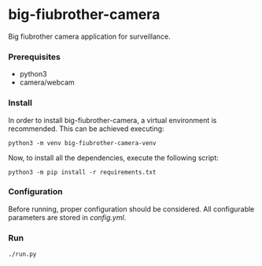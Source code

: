 # big-fiubrother-camera

Big fiubrother camera application for surveillance. 

### Prerequisites

- python3
- camera/webcam

### Install

In order to install big-fiubrother-camera, a virtual environment is recommended. This can be achieved executing:

```
python3 -m venv big-fiubrother-camera-venv
```
Now, to install all the dependencies, execute the following script: 

```
python3 -m pip install -r requirements.txt
```

### Configuration

Before running, proper configuration should be considered. All configurable parameters are stored in *config.yml*.

### Run

```
./run.py
```